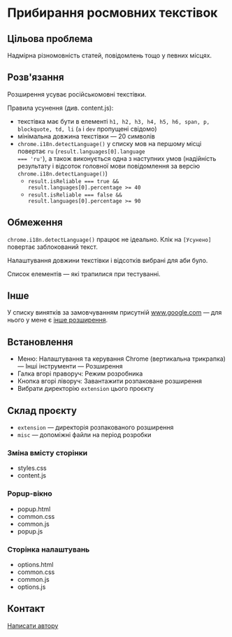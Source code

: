 # Прибирання росмовних текстівок

## Цільова проблема

Надмірна різномовність статей, повідомлень тощо у певних місцях.

## Розв'язання

Розширення усуває російськомовні текстівки.

Правила усунення (див. content.js): 

- текстівка має бути в елементі <code>h1, h2, h3, h4, h5, h6, span, p, blockquote, td, li</code> (<code>a</code> і <code>dev</code> пропущені свідомо)
- мінімальна довжина текстівки — 20 символів
- <code>chrome.i18n.detectLanguage()</code> у списку мов на першому місці повертає <code>ru</code> (<code>result.languages[0].language === 'ru'</code>), а також виконується одна з наступних умов (надійність результату і відсоток головної мови повідомлення за версію <code>chrome.i18n.detectLanguage()</code>)
  - <code>result.isReliable === true && result.languages[0].percentage >= 40</code> 
  - <code>result.isReliable === false && result.languages[0].percentage >= 90</code>  

## Обмеження

<code>chrome.i18n.detectLanguage()</code> працює не ідеально. Клік на <code>[Усунено]</code> повертає заблокований текст.

Налаштування довжини текстівки і відсотків вибрані для аби було. 

Список елементів — які трапилися при тестуванні.

## Інше

У списку винятків за замовчуванням присутній www.google.com — для нього у мене є [інше розширення](https://github.com/oleksavyshnivsky/UASearchResultsCorrector).

## Встановлення

- Меню: Налаштування та керування Chrome (вертикальна трикрапка) — Інші інструменти — Розширення
- Галка вгорі праворуч: Режим розробника
- Кнопка вгорі ліворуч: Завантажити розпаковане розширення
- Вибрати директорію <code>extension</code> цього проєкту

## Склад проєкту

* <code>extension</code> — директорія розпакованого розширення
* <code>misc</code> — допоміжні файли на період розробки

### Зміна вмісту сторінки

- styles.css
- content.js

### Popup-вікно

- popup.html
- common.css
- common.js
- popup.js

### Сторінка налаштувань

- options.html
- common.css
- common.js
- options.js


## Контакт

[Написати автору](mailto:oleksa.vyshnivsky+langfilter@gmail.com)

